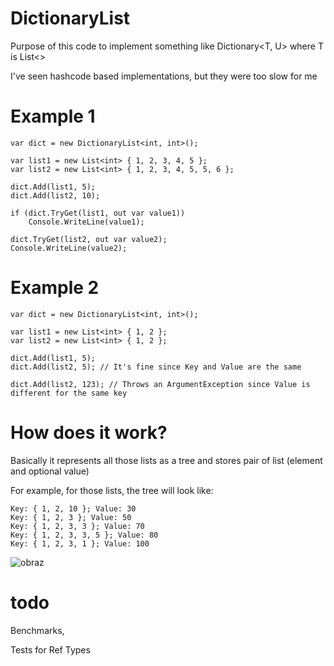 # DictionaryList
 
Purpose of this code to implement something like Dictionary<T, U> where T is List<>

I've seen hashcode based implementations, but they were too slow for me

# Example 1
	var dict = new DictionaryList<int, int>();

	var list1 = new List<int> { 1, 2, 3, 4, 5 };
	var list2 = new List<int> { 1, 2, 3, 4, 5, 5, 6 };

	dict.Add(list1, 5);
	dict.Add(list2, 10);

	if (dict.TryGet(list1, out var value1))
		Console.WriteLine(value1);

	dict.TryGet(list2, out var value2);
	Console.WriteLine(value2);
	
# Example 2
	var dict = new DictionaryList<int, int>();

	var list1 = new List<int> { 1, 2 };
	var list2 = new List<int> { 1, 2 };

	dict.Add(list1, 5);
	dict.Add(list2, 5); // It's fine since Key and Value are the same
	
	dict.Add(list2, 123); // Throws an ArgumentException since Value is different for the same key

# How does it work?

Basically it represents all those lists as a tree and stores pair of list (element and optional value)

For example, for those lists, the tree will look like:

	Key: { 1, 2, 10 }; Value: 30
	Key: { 1, 2, 3 }; Value: 50
	Key: { 1, 2, 3, 3 }; Value: 70
	Key: { 1, 2, 3, 3, 5 }; Value: 80
	Key: { 1, 2, 3, 1 }; Value: 100

![obraz](https://user-images.githubusercontent.com/77643169/147508102-27fa17dd-baf7-49aa-8755-d997f37dfb5b.png)

# todo

Benchmarks,

Tests for Ref Types
